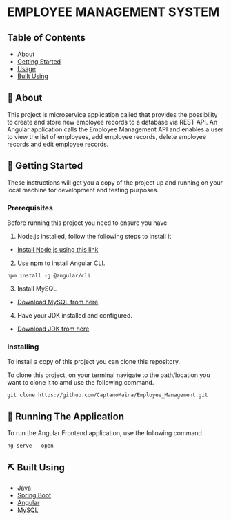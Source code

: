 # EMPLOYEE MANAGEMENT SYSTEM

## Table of Contents

+ [About](#about)
+ [Getting Started](#getting_started)
+ [Usage](#usage)
+ [Built Using](#built_using)

## 🧐 About <a name = "about"></a>

This project is microservice application called that provides the possibility to create and store new employee records to a database via REST API. An Angular application calls the Employee Management API and enables a user to view the list of employees, add employee records, delete employee records and edit employee records.

## 🏁 Getting Started <a name = "getting_started"></a>

These instructions will get you a copy of the project up and running on your local machine for development and testing purposes.

### Prerequisites

Before running this project you need to ensure you have
1. Node.js installed, follow the following steps to install it
+ [Install Node.js using this link](https://nodejs.org/en)

2. Use npm to install Angular CLI.

```
npm install -g @angular/cli
```
3. Install MySQL
+ [Download MySQL from here](https://dev.mysql.com/downloads/installer/)

4. Have your JDK installed and configured. 

- [Download JDK from here](https://www.oracle.com/in/java/technologies/downloads/#jdk17-windows)

### Installing
To install a copy of this project you can clone this repository.

To clone this project, on your terminal navigate to the path/location you want to clone it to amd use the following command.

```
git clone https://github.com/CaptanoMaina/Employee_Management.git
```


## 🎈 Running The Application <a name = "running_the_application"></a>

To run the Angular Frontend application, use the following command.
```
ng serve --open
```


## ⛏️ Built Using <a name = "built_using"></a>

+ [Java](https://www.java.com/en/)
+ [Spring Boot](https://spring.io/)
+ [Angular](https://kotlinlang.org/) 
+ [MySQL](https://www.mysql.com/) 

